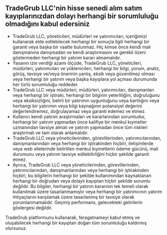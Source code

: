 ## TradeGrub LLC'nin hisse senedi alım satım kayıplarınızdan dolayı herhangi bir sorumluluğu olmadığını kabul edersiniz

- TradeGrub LLC, yöneticileri, müdürleri ve yatırımcıları, içeriğimizi kullanarak elde edilebilecek herhangi bir sonuçla ilgili herhangi bir garanti veya başka bir vaatte bulunmaz. Hiç kimse önce kendi mali danışmanına danışmadan ve kendi araştırmasını ve gerekli özeni göstermeden herhangi bir yatırım kararı almamalıdır.
- Yasanın izin verdiği azami ölçüde, TradeGrub LLC, yöneticileri, müdürleri, yatırımcıları ve yüklenicileri, herhangi bir bilgi, yorum, analiz, görüş, tavsiye ve/veya önerinin yanlış, eksik veya güvenilmez olması veya herhangi bir yatırım veya başka kayıplara yol açması durumunda her türlü sorumluluğu reddeder.
- TradeGrub LLC veya müdürleri, müdürleri, yatırımcıları, danışmanları veya herhangi bir iştiraki, herhangi bir bilginin yeterliliğini, doğruluğunu veya eksiksizliğini, belirli bir yatırımın uygunluğunu veya karlılığını veya herhangi bir yatırımın veya bilgi kaynağının potansiyel değerini değerlendiremez, doğrulayamaz veya garanti edemez ve etmez.
- Kullanıcı kendi yatırım araştırmaları ve kararlarından sorumludur, herhangi bir yatırım yapmadan önce kalifiye bir menkul kıymetler uzmanından tavsiye almalı ve yatırım yapmadan önce tüm riskleri araştırmalı ve tam olarak anlamalıdır. 
- TradeGrub LLC veya yöneticilerinden, görevlilerinden, yatırımcılarından, danışmanlarından veya herhangi bir iştirakinden hiçbiri, iletişimlerde veya web sitelerinde belirtilen menkul kıymetlerin ödeme gücünü, mali durumunu veya yatırım tavsiye edilebilirliğini hiçbir şekilde garanti etmez. 
- Ayrıca, TradeGrub LLC veya yöneticilerinden, görevlilerinden, yatırımcılarından, danışmanlarından veya herhangi bir iştirakinden hiçbiri, bu bilgilerin herhangi bir şekilde kullanımından kaynaklanan herhangi bir doğrudan veya dolaylı kayıptan hiçbir şekilde sorumlu değildir. Bu bilgiler, herhangi bir yatırım kararının tek temeli olarak kullanılmak üzere tasarlanmamıştır veya herhangi bir yatırımcının yatırım ihtiyaçlarını karşılamak üzere tasarlanmış bir tavsiye olarak yorumlanmamalıdır. Geçmiş performans, gelecekteki getirilerin göstergesi değildir. 

TradeGrub platformunu kullanarak, feragatnameyi kabul etmiş ve oluşabilecek herhangi bir kayıptan doğan tüm sorumluluğu kaldırmış olursunuz.